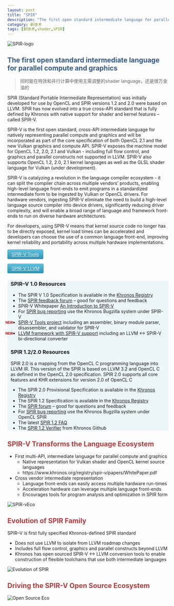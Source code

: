 ```yaml
---
layout: post
title: "SPIR"
description: "The first open standard intermediate language for parallel compute and graphics"
category: 新技术
tags: [新技术,shader,SPIR]
---
```


![SPIR-logo](https://www.khronos.org/assets/uploads/ceimg/made/assets/uploads/apis/SPIR_100px_Nov14_150_75.png)

## <span style="color:#355985;">The first open standard intermediate language for parallel compute and graphics<span>

> 同时能在特效和并行计算中使用无需调整的shader language，还是很万金油的

<!-- more -->

SPIR (Standard Portable Intermediate Representation) was initially developed for use by OpenCL and SPIR versions 1.2 and 2.0 were based on LLVM. SPIR has now evolved into a true cross-API standard that is fully defined by Khronos with native support for shader and kernel features – called SPIR-V.

SPIR-V is the first open standard, cross-API intermediate language for natively representing parallel compute and graphics and will be incorporated as part of the core specification of both OpenCL 2.1 and the new Vulkan graphics and compute API. SPIR-V exposes the machine model for OpenCL 1.2, 2.0, 2.1 and Vulkan - including full flow control, and graphics and parallel constructs not supported in LLVM. SPIR-V also supports OpenCL 1.2, 2.0, 2.1 kernel languages as well as the GLSL shader language for Vulkan (under development).

SPIR-V is catalyzing a revolution in the language compiler ecosystem - it can split the compiler chain across multiple vendors’ products, enabling high-level language front-ends to emit programs in a standardized intermediate form to be ingested by Vulkan or OpenCL drivers.   For hardware vendors, ingesting SPIR-V eliminate the need to build a high-level language source compiler into device drivers, significantly reducing driver complexity, and will enable a broad range of language and framework front-ends to run on diverse hardware architectures.

For developers, using SPIR-V means that kernel source code no longer has to be directly exposed, kernel load times can be accelerated and developers can choose the use of a common language front-end, improving kernel reliability and portability across multiple hardware implementations.



<a class="btn btn-info" href="https://github.com/KhronosGroup/SPIRV-Tools">SPIR-V Tools</a>

<a class="btn btn-info" href="https://github.com/KhronosGroup/SPIRV-LLVM">SPIR-V LLVM</a>

<style>
.bluebox {
    position: relative;
    padding: 0
    10px;
    background: #edf7fa
}

.icon-new {
    font: bold 10px Arial, sans-serif;
    color: #a00;
    float: left;
    margin: 4px
    0 0 -40px
}

.btn {
	 display: inline-block;
    padding: 4px 12px;
    margin-bottom: 0;
    font-size: 14px;
    line-height: 20px;
    text-align: center;
    vertical-align: middle;
    cursor: pointer;
    color: #333;
    text-shadow: 0 1px 1px rgba(255, 255, 255, 0.75);
    background-color: #f5f5f5;
    background-image: -moz-linear-gradient(top, #ffffff, #e6e6e6);
    background-image: -webkit-gradient(linear, 0 0, 0 100%, from(#ffffff), to(#e6e6e6));
    background-image: -webkit-linear-gradient(top, #ffffff, #e6e6e6);
    background-image: -o-linear-gradient(top, #ffffff, #e6e6e6);
    background-image: linear-gradient(to bottom, #ffffff, #e6e6e6);
    background-repeat: repeat-x;
    filter: progid:DXImageTransform .Microsoft .gradient(startColorstr='#ffffffff', endColorstr='#ffe6e6e6', GradientType=0);
    border-color: #e6e6e6 #e6e6e6 #bfbfbf;
    border-color: rgba(0, 0, 0, 0.1) rgba(0, 0, 0, 0.1) rgba(0, 0, 0, 0.25);
    filter: progid:DXImageTransform .Microsoft .gradient(enabled = false);
    border: 1px solid #ccc;
    border-bottom-color: #b3b3b3;
    -webkit-border-radius: 4px;
    -moz-border-radius: 4px;
    border-radius: 4px;
    -webkit-box-shadow: inset 0 1px 0 rgba(255,255,255,.2), 0 1px 2px rgba(0,0,0,.05);
    -moz-box-shadow: inset 0 1px 0 rgba(255,255,255,.2), 0 1px 2px rgba(0,0,0,.05);
    box-shadow: inset 0 1px 0 rgba(255,255,255,.2), 0 1px 2px rgba(0,0,0,.05);
}

.btn-info {
    color: #fff;
    text-shadow: 0 -1px 0 rgba(0, 0, 0, 0.25);
    background-color: #49afcd;
    background-image: -moz-linear-gradient(top, #5bc0de, #2f96b4);
    background-image: -webkit-gradient(linear, 0 0, 0 100%, from(#5bc0de), to(#2f96b4));
    background-image: -webkit-linear-gradient(top, #5bc0de, #2f96b4);
    background-image: -o-linear-gradient(top, #5bc0de, #2f96b4);
    background-image: linear-gradient(to bottom, #5bc0de, #2f96b4);
    background-repeat: repeat-x;
    filter: progid:DXImageTransform .Microsoft .gradient(startColorstr='#ff5bc0de', endColorstr='#ff2f96b4', GradientType=0);
    border-color: #2f96b4 #2f96b4 #1f6377;
    border-color: rgba(0, 0, 0, 0.1) rgba(0, 0, 0, 0.1) rgba(0, 0, 0, 0.25);
    filter: progid:DXImageTransform .Microsoft .gradient(enabled = false);
}
</style>

<div class="bluebox">
<h3>SPIR–V 1.0 Resources</h3>

<ul>
<li>The SPIR V 1.0 Specification is available in the&nbsp;<a href="https://www.khronos.org/registry/spir-v">Khronos Registry</a></li>
<li>The <a href="https://forums.khronos.org/showthread.php/12919-Feedback-SPIR-V">SPIR feedback forum</a>&nbsp;– good for questions and feedback</li>
<li>SPIR-V Whitepaper&nbsp;<a href="https://www.khronos.org/registry/spir-v/papers/WhitePaper.html">An Introduction to SPIR-V</a></li>
<li>For&nbsp;<a href="https://www.khronos.org/bugzilla/enter_bug.cgi?product=SPIR-V">SPIR bug reporting</a>&nbsp;use the Khronos Bugzilla system under SPIR-V</li>
<li><span class="icon-new">NEW</span> <a href="https://github.com/KhronosGroup/SPIRV-Tools">SPIR-V Tools project</a> including an assembler, binary module parser, disassembler, and validator for SPIR-V</li>
<li><span class="icon-new">NEW</span> <a href="https://github.com/KhronosGroup/SPIRV-LLVM">LLVM framework with SPIR-V support</a> including an LLVM &lt;-&gt; SPIR-V bi-directional converter</li>
</ul>

<h3>SPIR 1.2/2.0 Resources</h3>

<p>SPIR 2.0 is a mapping from the OpenCL C programming language into LLVM IR. This version of the SPIR is based on LLVM 3.2 and OpenCL C as defined in the OpenCL 2.0 specification. SPIR 2.0 supports all core features and KHR extensions for version 2.0 of OpenCL C</p>

<ul>
<li>The SPIR 2.0 Provisional Specification is available in the <a href="https://www.khronos.org/registry/spir">Khronos Registry</a></li>
<li>The SPIR 1.2 Specification is available in the <a href="https://www.khronos.org/registry/spir">Khronos Registry</a></li>
<li>The <a href="/message_boards/forumdisplay.php/113-SPIR">SPIR forum</a> – good for questions and feedback</li>
<li>For <a href="https://www.khronos.org/bugzilla/enter_bug.cgi?product=OpenCL%20SPIR">SPIR bug reporting</a> use the Khronos Bugzilla system under OpenCL SPIR</li>
<li>The latest <a href="/faq/spir">SPIR 1.2 FAQ</a></li>
<li>The <a href="https://github.com/KhronosGroup/SPIR/tree/spir_12">SPIR 1.2 Verifier</a> from Khronos Github</li>
</ul>

</div>

## <span style="color:#b03d3f;">SPIR-V Transforms the Language Ecosystem<span>

<ul>
  <li>First multi-API, intermediate language for parallel compute and graphics
    <ul>
      <li>Native representation for Vulkan shader and OpenCL kernel source languages</li>
      <li>https://www.khronos.org/registry/spir-v/papers/WhitePaper.pdf </li>
    </ul>
  </li>
  <li>Cross vendor intermediate representation
    <ul>
      <li>Language front-ends can easily access multiple hardware run-times </li>
      <li>Acceleration hardware can leverage multiple language front-ends </li>
      <li>Encourages tools for program analysis and optimization in SPIR form</li>
    </ul>
  </li>
</ul>

![SPIR-vEco](https://www.khronos.org/assets/uploads/apis/2015-api-spirv-1.png)

## <span style="color:#b03d3f;">Evolution of SPIR Family<span>

SPIR–V is first fully specified Khronos-defined SPIR standard

<ul>
  <li>Does not use LLVM to isolate from LLVM roadmap changes </li>
  <li>Includes full flow control, graphics and parallel constructs beyond LLVM</li>
  <li>Khronos has open sourced SPIR-V &lt;-&gt; LLVM conversion tools to enable construction of flexible toolchains that use both intermediate languages</li>
</ul>

![Evolution of SPIR](https://www.khronos.org/assets/uploads/apis/2015-api-spirv-2.png)

## <span style="color:#b03d3f;">Driving the SPIR-V Open Source Ecosystem<span>

![Open Source Eco](https://www.khronos.org/assets/uploads/apis/2015-api-spirv-3.png)